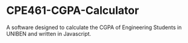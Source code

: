 # CPE461-CGPA-Calculator
A software designed to calculate the CGPA of Engineering Students in UNIBEN and written in Javascript.
